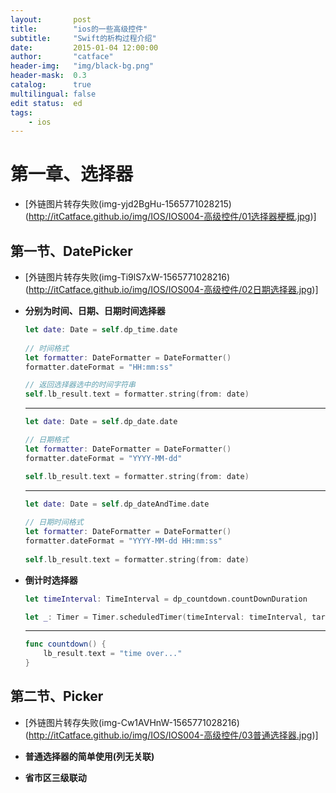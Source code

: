 ```yaml
---
layout:       post
title:        "ios的一些高级控件"
subtitle:     "Swift的析构过程介绍"
date:         2015-01-04 12:00:00
author:       "catface"
header-img:   "img/black-bg.png"
header-mask:  0.3
catalog:      true
multilingual: false
edit status:  ed
tags:
    - ios
---
```


# 第一章、选择器

- [外链图片转存失败(img-yjd2BgHu-1565771028215)(http://itCatface.github.io/img/IOS/IOS004-高级控件/01选择器梗概.jpg)]

## 第一节、DatePicker

- [外链图片转存失败(img-Ti9lS7xW-1565771028216)(http://itCatface.github.io/img/IOS/IOS004-高级控件/02日期选择器.jpg)]

- **分别为时间、日期、日期时间选择器**

	``` swift
	let date: Date = self.dp_time.date
	    
	// 时间格式
	let formatter: DateFormatter = DateFormatter()
	formatter.dateFormat = "HH:mm:ss"
	
	// 返回选择器选中的时间字符串
	self.lb_result.text = formatter.string(from: date)
	```
			
	---

	``` swift
	let date: Date = self.dp_date.date
	
	// 日期格式
	let formatter: DateFormatter = DateFormatter()
	formatter.dateFormat = "YYYY-MM-dd"
	
	self.lb_result.text = formatter.string(from: date)
	```
			    
	--- 
		
	``` swift
	let date: Date = self.dp_dateAndTime.date
			    
	// 日期时间格式
	let formatter: DateFormatter = DateFormatter()
	formatter.dateFormat = "YYYY-MM-dd HH:mm:ss"
	    
	self.lb_result.text = formatter.string(from: date)
	```

- **倒计时选择器**
	
	``` swift
	let timeInterval: TimeInterval = dp_countdown.countDownDuration
	
	let _: Timer = Timer.scheduledTimer(timeInterval: timeInterval, target: self, selector: "countdown", userInfo: nil, repeats: false)
	```
	     
	---
	
	``` swift
	func countdown() {
		lb_result.text = "time over..."
	}
	```
		
## 第二节、Picker

- [外链图片转存失败(img-Cw1AVHnW-1565771028216)(http://itCatface.github.io/img/IOS/IOS004-高级控件/03普通选择器.jpg)]

- **普通选择器的简单使用(列无关联)**


- **省市区三级联动**